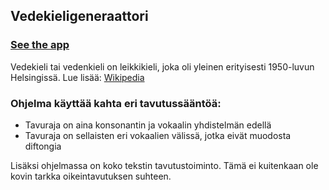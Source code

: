 
<h2>Vedekieligeneraattori</h2>

<a target="_blank" rel="noreferrer" href="https://a-liljeroos.github.io/vedekaantaja/" ><h3>See the app</h3></a>

<p>Vedekieli tai vedenkieli on leikkikieli, joka oli yleinen
erityisesti 1950-luvun Helsingissä. Lue lisää: <a target="_blank" href="https://fi.wikipedia.org/wiki/Vedekieli">Wikipedia</a></p>

<h3>Ohjelma käyttää kahta eri tavutussääntöä:</h3>
<ul>
    <li>Tavuraja on aina konsonantin ja vokaalin yhdistelmän edellä</li>
    <li>Tavuraja on sellaisten eri vokaalien välissä, jotka eivät muodosta diftongia</li>
</ul>

<p>Lisäksi ohjelmassa on koko tekstin tavutustoiminto. Tämä ei kuitenkaan ole kovin tarkka oikeintavutuksen suhteen.</p>
